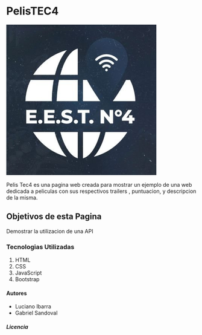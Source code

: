 # PelisTEC4
![Tecnica 4](https://github.com/LuchitoBlanquito/PelisTEC4/blob/main/img/cropped-logo.jpg)

Pelis Tec4 es una pagina web creada para mostrar un ejemplo de una web dedicada a peliculas con sus respectivos trailers , puntuacion, y descripcion de la misma. 

## Objetivos de esta Pagina
Demostrar la utilizacion de una API

### Tecnologias Utilizadas
1. HTML
1. CSS
1. JavaScript
1. Bootstrap

#### Autores 
- Luciano Ibarra
- Gabriel Sandoval

##### Licencia